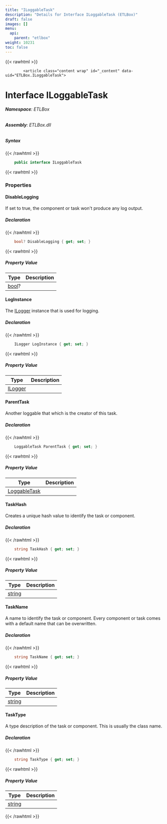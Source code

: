 ```yaml
---
title: "ILoggableTask"
description: "Details for Interface ILoggableTask (ETLBox)"
draft: false
images: []
menu:
  api:
    parent: "etlbox"
weight: 10231
toc: false
---
```


{{< rawhtml >}}

            <article class="content wrap" id="_content" data-uid="ETLBox.ILoggableTask">
  <h1 id="ETLBox_ILoggableTask" data-uid="ETLBox.ILoggableTask" class="text-break">Interface ILoggableTask
</h1>
  <div class="markdown level0 summary"></div>
  <div class="markdown level0 conceptual"></div>
<h6><strong>Namespace</strong>: ETLBox</h6>
  <h6><strong>Assembly</strong>: ETLBox.dll</h6>
  <h5 id="ETLBox_ILoggableTask_syntax">Syntax</h5>
{{< /rawhtml >}}

```C#
    public interface ILoggableTask
```

{{< rawhtml >}}
  <h3 id="properties">Properties
</h3>
  <a id="ETLBox_ILoggableTask_DisableLogging_" data-uid="ETLBox.ILoggableTask.DisableLogging*"></a>
  <h4 id="ETLBox_ILoggableTask_DisableLogging" data-uid="ETLBox.ILoggableTask.DisableLogging">DisableLogging</h4>
  <div class="markdown level1 summary"><p>If set to true, the component or task won't produce any log output.</p>
</div>
  <div class="markdown level1 conceptual"></div>
  <h5 class="declaration">Declaration</h5>
{{< /rawhtml >}}

```C#
    bool? DisableLogging { get; set; }
```

{{< rawhtml >}}
  <h5 class="propertyValue">Property Value</h5>
  <table class="table table-bordered table-condensed">
    <thead>
      <tr>
        <th>Type</th>
        <th>Description</th>
      </tr>
    </thead>
    <tbody>
      <tr>
        <td><a class="xref" href="https://learn.microsoft.com/dotnet/api/system.boolean">bool</a>?</td>
        <td></td>
      </tr>
    </tbody>
  </table>
  <a id="ETLBox_ILoggableTask_LogInstance_" data-uid="ETLBox.ILoggableTask.LogInstance*"></a>
  <h4 id="ETLBox_ILoggableTask_LogInstance" data-uid="ETLBox.ILoggableTask.LogInstance">LogInstance</h4>
  <div class="markdown level1 summary"><p>The <a class="xref" href="https://learn.microsoft.com/dotnet/api/microsoft.extensions.logging.ilogger">ILogger</a> instance that is used for logging.</p>
</div>
  <div class="markdown level1 conceptual"></div>
  <h5 class="declaration">Declaration</h5>
{{< /rawhtml >}}

```C#
    ILogger LogInstance { get; set; }
```

{{< rawhtml >}}
  <h5 class="propertyValue">Property Value</h5>
  <table class="table table-bordered table-condensed">
    <thead>
      <tr>
        <th>Type</th>
        <th>Description</th>
      </tr>
    </thead>
    <tbody>
      <tr>
        <td><a class="xref" href="https://learn.microsoft.com/dotnet/api/microsoft.extensions.logging.ilogger">ILogger</a></td>
        <td></td>
      </tr>
    </tbody>
  </table>
  <a id="ETLBox_ILoggableTask_ParentTask_" data-uid="ETLBox.ILoggableTask.ParentTask*"></a>
  <h4 id="ETLBox_ILoggableTask_ParentTask" data-uid="ETLBox.ILoggableTask.ParentTask">ParentTask</h4>
  <div class="markdown level1 summary"><p>Another loggable that which is the creator of this task.</p>
</div>
  <div class="markdown level1 conceptual"></div>
  <h5 class="declaration">Declaration</h5>
{{< /rawhtml >}}

```C#
    LoggableTask ParentTask { get; set; }
```

{{< rawhtml >}}
  <h5 class="propertyValue">Property Value</h5>
  <table class="table table-bordered table-condensed">
    <thead>
      <tr>
        <th>Type</th>
        <th>Description</th>
      </tr>
    </thead>
    <tbody>
      <tr>
        <td><a class="xref" href="/api/etlbox/loggabletask">LoggableTask</a></td>
        <td></td>
      </tr>
    </tbody>
  </table>
  <a id="ETLBox_ILoggableTask_TaskHash_" data-uid="ETLBox.ILoggableTask.TaskHash*"></a>
  <h4 id="ETLBox_ILoggableTask_TaskHash" data-uid="ETLBox.ILoggableTask.TaskHash">TaskHash</h4>
  <div class="markdown level1 summary"><p>Creates a unique hash value to identify the task or component.</p>
</div>
  <div class="markdown level1 conceptual"></div>
  <h5 class="declaration">Declaration</h5>
{{< /rawhtml >}}

```C#
    string TaskHash { get; set; }
```

{{< rawhtml >}}
  <h5 class="propertyValue">Property Value</h5>
  <table class="table table-bordered table-condensed">
    <thead>
      <tr>
        <th>Type</th>
        <th>Description</th>
      </tr>
    </thead>
    <tbody>
      <tr>
        <td><a class="xref" href="https://learn.microsoft.com/dotnet/api/system.string">string</a></td>
        <td></td>
      </tr>
    </tbody>
  </table>
  <a id="ETLBox_ILoggableTask_TaskName_" data-uid="ETLBox.ILoggableTask.TaskName*"></a>
  <h4 id="ETLBox_ILoggableTask_TaskName" data-uid="ETLBox.ILoggableTask.TaskName">TaskName</h4>
  <div class="markdown level1 summary"><p>A name to identify the task or component. Every component or task comes
with a default name that can be overwritten.</p>
</div>
  <div class="markdown level1 conceptual"></div>
  <h5 class="declaration">Declaration</h5>
{{< /rawhtml >}}

```C#
    string TaskName { get; set; }
```

{{< rawhtml >}}
  <h5 class="propertyValue">Property Value</h5>
  <table class="table table-bordered table-condensed">
    <thead>
      <tr>
        <th>Type</th>
        <th>Description</th>
      </tr>
    </thead>
    <tbody>
      <tr>
        <td><a class="xref" href="https://learn.microsoft.com/dotnet/api/system.string">string</a></td>
        <td></td>
      </tr>
    </tbody>
  </table>
  <a id="ETLBox_ILoggableTask_TaskType_" data-uid="ETLBox.ILoggableTask.TaskType*"></a>
  <h4 id="ETLBox_ILoggableTask_TaskType" data-uid="ETLBox.ILoggableTask.TaskType">TaskType</h4>
  <div class="markdown level1 summary"><p>A type description of the task or component. This is usually the class name.</p>
</div>
  <div class="markdown level1 conceptual"></div>
  <h5 class="declaration">Declaration</h5>
{{< /rawhtml >}}

```C#
    string TaskType { get; set; }
```

{{< rawhtml >}}
  <h5 class="propertyValue">Property Value</h5>
  <table class="table table-bordered table-condensed">
    <thead>
      <tr>
        <th>Type</th>
        <th>Description</th>
      </tr>
    </thead>
    <tbody>
      <tr>
        <td><a class="xref" href="https://learn.microsoft.com/dotnet/api/system.string">string</a></td>
        <td></td>
      </tr>
    </tbody>
  </table>

{{< /rawhtml >}}
